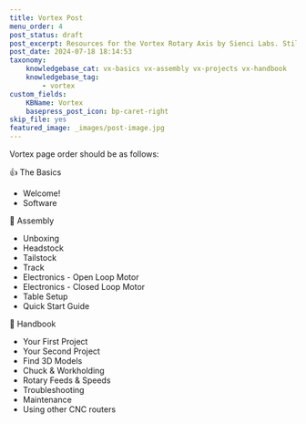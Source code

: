 ```yaml
---
title: Vortex Post
menu_order: 4
post_status: draft
post_excerpt: Resources for the Vortex Rotary Axis by Sienci Labs. Still in progress, but soon find all information on assembly, technology introduction, toolpaths, and more.
post_date: 2024-07-18 18:14:53
taxonomy:
    knowledgebase_cat: vx-basics vx-assembly vx-projects vx-handbook
    knowledgebase_tag:
        - vortex
custom_fields:
    KBName: Vortex
    basepress_post_icon: bp-caret-right
skip_file: yes
featured_image: _images/post-image.jpg
---
```


Vortex page order should be as follows:

👍 The Basics

- Welcome!
- Software

🔧 Assembly

- Unboxing
- Headstock
- Tailstock
- Track
- Electronics - Open Loop Motor
- Electronics - Closed Loop Motor
- Table Setup
- Quick Start Guide

📙 Handbook

- Your First Project
- Your Second Project
- Find 3D Models
- Chuck & Workholding
- Rotary Feeds & Speeds
- Troubleshooting
- Maintenance
- Using other CNC routers
